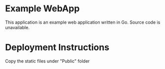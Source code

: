 # Example WebApp

This application is an example web application written in Go. Source code is unavailable.

# Deployment Instructions

Copy the static files under "Public" folder 
